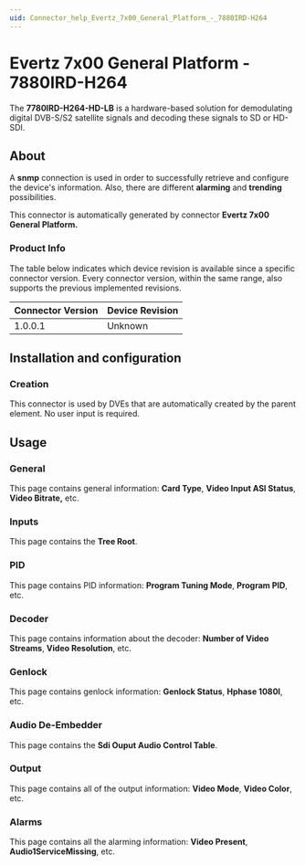 ```yaml
---
uid: Connector_help_Evertz_7x00_General_Platform_-_7880IRD-H264
---
```


# Evertz 7x00 General Platform - 7880IRD-H264

The **7780IRD-H264-HD-LB** is a hardware-based solution for demodulating digital DVB-S/S2 satellite signals and decoding these signals to SD or HD-SDI.

## About

A **snmp** connection is used in order to successfully retrieve and configure the device's information. Also, there are different **alarming** and **trending** possibilities.

This connector is automatically generated by connector **Evertz 7x00 General Platform.**

### Product Info

The table below indicates which device revision is available since a specific connector version. Every connector version, within the same range, also supports the previous implemented revisions.

| **Connector Version** | **Device Revision** |
|--------------------|---------------------|
| 1.0.0.1            | Unknown             |

## Installation and configuration

### Creation

This connector is used by DVEs that are automatically created by the parent element. No user input is required.

## Usage

### General

This page contains general information: **Card Type**, **Video Input ASI Status**, **Video Bitrate,** etc.

### Inputs

This page contains the **Tree Root**.

### PID

This page contains PID information: **Program Tuning Mode**, **Program PID**, etc.

### Decoder

This page contains information about the decoder: **Number of Video Streams**, **Video Resolution**, etc.

### Genlock

This page contains genlock information: **Genlock Status**, **Hphase 1080I**, etc.

### Audio De-Embedder

This page contains the **Sdi Ouput Audio Control Table**.

### Output

This page contains all of the output information: **Video Mode**, **Video Color**, etc.

### Alarms

This page contains all the alarming information: **Video Present**, **Audio1ServiceMissing**, etc.

